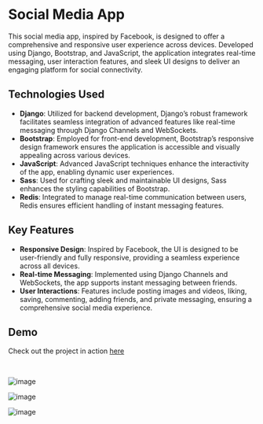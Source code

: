 
# Social Media App

This social media app, inspired by Facebook, is designed to offer a comprehensive and responsive user experience across devices. Developed using Django, Bootstrap, and JavaScript, the application integrates real-time messaging, user interaction features, and sleek UI designs to deliver an engaging platform for social connectivity.

## Technologies Used

- **Django**: Utilized for backend development, Django’s robust framework facilitates seamless integration of advanced features like real-time messaging through Django Channels and WebSockets.
- **Bootstrap**: Employed for front-end development, Bootstrap’s responsive design framework ensures the application is accessible and visually appealing across various devices.
- **JavaScript**: Advanced JavaScript techniques enhance the interactivity of the app, enabling dynamic user experiences.
- **Sass**: Used for crafting sleek and maintainable UI designs, Sass enhances the styling capabilities of Bootstrap.
- **Redis**: Integrated to manage real-time communication between users, Redis ensures efficient handling of instant messaging features.

## Key Features

- **Responsive Design**: Inspired by Facebook, the UI is designed to be user-friendly and fully responsive, providing a seamless experience across all devices.
- **Real-time Messaging**: Implemented using Django Channels and WebSockets, the app supports instant messaging between friends.
- **User Interactions**: Features include posting images and videos, liking, saving, commenting, adding friends, and private messaging, ensuring a comprehensive social media experience.

## Demo

Check out the project in action <a href="https://echomesh.onrender.com/">here</a>


<br>


![image](https://github.com/jishnukm9/echomesh/assets/99253054/f10d1391-10ac-463b-a06d-e37c825e49ac)

![image](https://github.com/jishnukm9/echomesh/assets/99253054/f1a78b2c-1032-4895-a20a-0bab28f571f3)

![image](https://github.com/jishnukm9/echomesh/assets/99253054/e7a7e4b9-ae35-45ac-88a3-07c85af36d7b)


